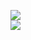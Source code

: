 [![](https://img.shields.io/badge/Made%20With-Github%20Spray-lightgrey.svg?style=for-the-badge&logo=github)](https://github.com/Annihil/github-spray#5699)  
[![](https://i.imgur.com/2DrTn0Z.gif)](https://github.com/Annihil/github-spray)